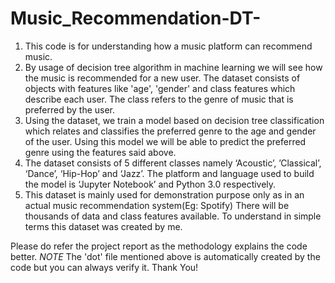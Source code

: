 # Music_Recommendation-DT-
1. This code is for understanding how a music platform can recommend music.  
2. By usage of decision tree algorithm in machine learning we will see how the music is recommended for a new user. The dataset consists of objects with features like    'age', 'gender' and class features which describe each user. The class refers to the genre of music that is preferred by the user.
3. Using the dataset, we train a model based on decision tree classification which relates and classifies the preferred genre to the age and gender of the user. Using this model we will be able to predict the preferred genre using the features said above. 
4. The dataset consists of 5 different classes namely ‘Acoustic’, ’Classical’, ‘Dance’, ‘Hip-Hop’ and ‘Jazz’. The platform and language used to build the model is ‘Jupyter Notebook’ and Python 3.0 respectively. 
5. This dataset is mainly used for demonstration purpose only as in an actual music recommendation system(Eg: Spotify) There will be thousands of data and class features available. To understand in simple terms this dataset was created by me. 


Please do refer the project report as the methodology explains the code better.
*NOTE* The 'dot' file mentioned above is automatically created by the code but you can always verify it.
Thank You!


